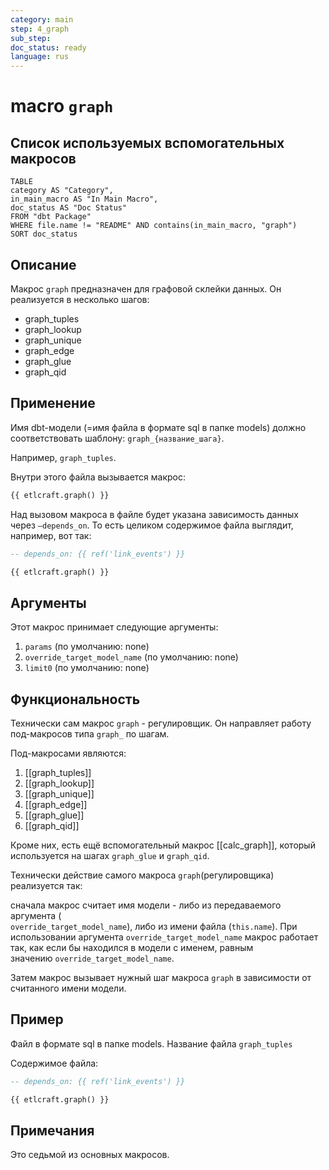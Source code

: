 ```yaml
---
category: main
step: 4_graph
sub_step: 
doc_status: ready
language: rus
---
```

# macro `graph`

## Список используемых вспомогательных макросов

```dataview
TABLE 
category AS "Category", 
in_main_macro AS "In Main Macro",
doc_status AS "Doc Status"
FROM "dbt Package"
WHERE file.name != "README" AND contains(in_main_macro, "graph")
SORT doc_status
```

## Описание

Макрос `graph` предназначен для графовой склейки данных. Он реализуется в несколько шагов:
- graph_tuples
- graph_lookup
- graph_unique
- graph_edge
- graph_glue
- graph_qid
## Применение

Имя dbt-модели (=имя файла в формате sql в папке models) должно соответствовать шаблону:
`graph_{название_шага}`.

Например, `graph_tuples`.

Внутри этого файла вызывается макрос:

```sql
{{ etlcraft.graph() }}
```
Над вызовом макроса в файле будет указана зависимость данных через `—depends_on`. То есть целиком содержимое файла выглядит, например, вот так:
```sql
-- depends_on: {{ ref('link_events') }}

{{ etlcraft.graph() }}
```
## Аргументы

Этот макрос принимает следующие аргументы:

1. `params` (по умолчанию: none)
2. `override_target_model_name` (по умолчанию: none)
3. `limit0` (по умолчанию: none)
## Функциональность

Технически сам макрос `graph` - регулировщик. Он направляет работу под-макросов типа `graph_` по шагам. 

Под-макросами являются:
1. [[graph_tuples]]
2. [[graph_lookup]]
3. [[graph_unique]]
4. [[graph_edge]]
5. [[graph_glue]]
6. [[graph_qid]]

Кроме них, есть ещё вспомогательный макрос [[calc_graph]], который используется на шагах `graph_glue` и `graph_qid`.

Технически действие самого макроса `graph`(регулировщика) реализуется так: 

сначала макрос считает имя модели - либо из передаваемого аргумента (  
`override_target_model_name`), либо из имени файла (`this.name`). При использовании аргумента `override_target_model_name` макрос работает так, как если бы находился в модели с именем, равным значению `override_target_model_name`.

Затем макрос вызывает нужный шаг макроса `graph` в зависимости от считанного имени модели.

## Пример

Файл в формате sql в папке models. Название файла `graph_tuples`

Содержимое файла:
```sql
-- depends_on: {{ ref('link_events') }}

{{ etlcraft.graph() }}
```

## Примечания

Это седьмой из основных макросов.